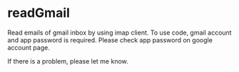 # readGmail

Read emails of gmail inbox by using imap client.
To use code, gmail account and app password is required. Please check app password on google account page.

If there is a problem, please let me know.
